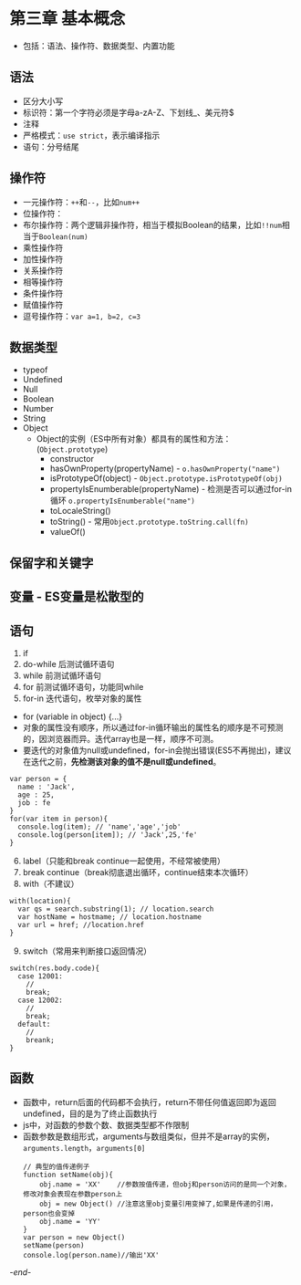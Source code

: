 # 第三章 基本概念

* 包括：语法、操作符、数据类型、内置功能 

## 语法
* 区分大小写
* 标识符：第一个字符必须是字母a-zA-Z、下划线_、美元符$
* 注释
* 严格模式：`use strict`，表示编译指示
* 语句：分号结尾

## 操作符
* 一元操作符：`++`和`--`，比如`num++`
* 位操作符：
* 布尔操作符：两个逻辑非操作符，相当于模拟Boolean的结果，比如`!!num`相当于`Boolean(num)`
* 乘性操作符
* 加性操作符
* 关系操作符
* 相等操作符
* 条件操作符
* 赋值操作符
* 逗号操作符：`var a=1, b=2, c=3`

## 数据类型
* typeof
* Undefined
* Null
* Boolean
* Number
* String
* Object
  * Object的实例（ES中所有对象）都具有的属性和方法：(`Object.prototype`)
    * constructor
    * hasOwnProperty(propertyName) - `o.hasOwnProperty("name")`
    * isPrototypeOf(object) - `Object.prototype.isPrototypeOf(obj)`
    * propertyIsEnumberable(propertyName) - 检测是否可以通过for-in循环 `o.propertyIsEnumberable("name")`
    * toLocaleString()
    * toString() - 常用`Object.prototype.toString.call(fn)`
    * valueOf()

## 保留字和关键字
## 变量 - ES变量是松散型的

## 语句
1. if
2. do-while 后测试循环语句
3. while 前测试循环语句
4. for 前测试循环语句，功能同while
5. for-in 迭代语句，枚举对象的属性
  * for (variable in object) {...}
  * 对象的属性没有顺序，所以通过for-in循环输出的属性名的顺序是不可预测的，因浏览器而异。迭代array也是一样，顺序不可测。
  * 要迭代的对象值为null或undefined，for-in会抛出错误(ES5不再抛出)，建议在迭代之前，**先检测该对象的值不是null或undefined**。
  ```
  var person = {
    name : 'Jack',
    age : 25,
    job : fe
  }
  for(var item in person){
    console.log(item); // 'name','age','job'
    console.log(person[item]); // 'Jack',25,'fe'
  }
  ```
6. label（只能和break continue一起使用，不经常被使用）
7. break continue（break彻底退出循环，continue结束本次循环）
8. with（不建议）
```
with(location){
  var qs = search.substring(1); // location.search
  var hostName = hostmame; // location.hostname
  var url = href; //location.href
}
```
9. switch（常用来判断接口返回情况）
  ```
  switch(res.body.code){
    case 12001:
      //
      break;
    case 12002:
      //
      break;
    default:
      //
      breank;
  }
  ```

## 函数
* 函数中，return后面的代码都不会执行，return不带任何值返回即为返回undefined，目的是为了终止函数执行
* js中，对函数的参数个数、数据类型都不作限制
* 函数参数是数组形式，arguments与数组类似，但并不是array的实例，`arguments.length`，`arguments[0]`
  ```
  // 典型的值传递例子
  function setName(obj){
      obj.name = 'XX'    //参数按值传递，但obj和person访问的是同一个对象，修改对象会表现在参数person上
      obj = new Object() //注意这里obj变量引用变掉了,如果是传递的引用，person也会变掉
      obj.name = 'YY'
  }
  var person = new Object()
  setName(person)
  console.log(person.name)//输出'XX'
  ```

*-end-*
